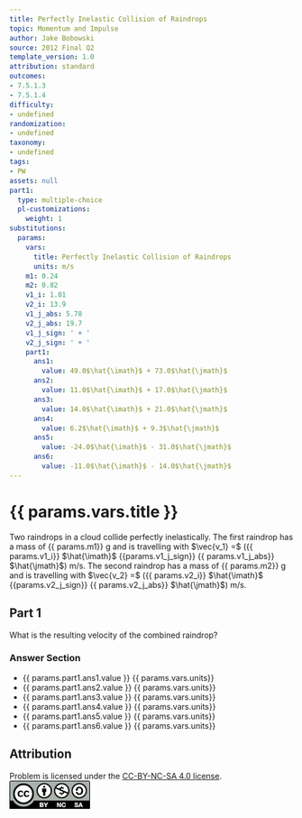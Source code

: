 ```yaml
---
title: Perfectly Inelastic Collision of Raindrops
topic: Momentum and Impulse
author: Jake Bobowski
source: 2012 Final Q2
template_version: 1.0
attribution: standard
outcomes:
- 7.5.1.3
- 7.5.1.4
difficulty:
- undefined
randomization:
- undefined
taxonomy:
- undefined
tags:
- PW
assets: null
part1:
  type: multiple-choice
  pl-customizations:
    weight: 1
substitutions:
  params:
    vars:
      title: Perfectly Inelastic Collision of Raindrops
      units: m/s
    m1: 0.24
    m2: 0.82
    v1_i: 1.01
    v2_i: 13.9
    v1_j_abs: 5.78
    v2_j_abs: 19.7
    v1_j_sign: ' + '
    v2_j_sign: ' + '
    part1:
      ans1:
        value: 49.0$\hat{\imath}$ + 73.0$\hat{\jmath}$
      ans2:
        value: 11.0$\hat{\imath}$ + 17.0$\hat{\jmath}$
      ans3:
        value: 14.0$\hat{\imath}$ + 21.0$\hat{\jmath}$
      ans4:
        value: 6.2$\hat{\imath}$ + 9.3$\hat{\jmath}$
      ans5:
        value: -24.0$\hat{\imath}$ - 31.0$\hat{\jmath}$
      ans6:
        value: -11.0$\hat{\imath}$ - 14.0$\hat{\jmath}$
---
```

# {{ params.vars.title }}
Two raindrops in a cloud collide perfectly inelastically. The first raindrop has a mass of {{ params.m1}} g and is travelling with $\vec{v_1} =$ ({{ params.v1_i}} $\hat{\imath}$ {{params.v1_j_sign}} {{ params.v1_j_abs}} $\hat{\jmath}$) m/s.
The second raindrop has a mass of {{ params.m2}} g and is travelling with $\vec{v_2} =$ ({{ params.v2_i}} $\hat{\imath}$ {{params.v2_j_sign}} {{ params.v2_j_abs}} $\hat{\jmath}$) m/s.

## Part 1

What is the resulting velocity of the combined raindrop?

### Answer Section

- {{ params.part1.ans1.value }} {{ params.vars.units}}
- {{ params.part1.ans2.value }} {{ params.vars.units}}
- {{ params.part1.ans3.value }} {{ params.vars.units}}
- {{ params.part1.ans4.value }} {{ params.vars.units}}
- {{ params.part1.ans5.value }} {{ params.vars.units}}
- {{ params.part1.ans6.value }} {{ params.vars.units}}

## Attribution

Problem is licensed under the [CC-BY-NC-SA 4.0 license](https://creativecommons.org/licenses/by-nc-sa/4.0/).<br> ![The Creative Commons 4.0 license requiring attribution-BY, non-commercial-NC, and share-alike-SA license.](https://raw.githubusercontent.com/firasm/bits/master/by-nc-sa.png)